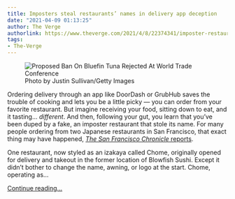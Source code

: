 ```yaml
---
title: Imposters steal restaurants’ names in delivery app deception
date: "2021-04-09 01:13:25"
author: The Verge
authorlink: https://www.theverge.com/2021/4/8/22374341/imposter-restaurants-doordash-grubhub-ghost-kitchen-wagyumafia-blowfish-sushi
tags:
- The-Verge
---
```

<figure>
      <img alt="Proposed Ban On Bluefin Tuna Rejected At World Trade Conference" src="https://cdn.vox-cdn.com/thumbor/crSKkdQjNjFO_ioyVWIjJ-A910Y=/62x0:2939x1918/1310x873/cdn.vox-cdn.com/uploads/chorus_image/image/69098988/97868336.0.jpg" />
        <figcaption>Photo by Justin Sullivan/Getty Images</figcaption>
    </figure>

  <p id="0PU7a0">Ordering delivery through an app like DoorDash or GrubHub saves the trouble of cooking and lets you be a little picky — you can order from your favorite restaurant. But imagine receiving your food, sitting down to eat, and it tasting... <em>different</em>. And then, following your gut, you learn that you’ve been duped by a fake, an imposter restaurant that stole its name. For many people ordering from two Japanese restaurants in San Francisco, that exact thing may have happened, <a href="https://www.sfchronicle.com/food/restaurants/article/On-Doordash-these-S-F-sushi-spots-look-like-16078920.php"><em>The San Francisco Chronicle</em> reports</a>.</p>
<p id="irTysa">One restaurant, now styled as an izakaya called Chome, originally opened for delivery and takeout in the former location of Blowfish Sushi. Except it didn’t bother to change the name, awning, or logo at the start. Chome, operating as...</p>
  <p>
    <a href="https://www.theverge.com/2021/4/8/22374341/imposter-restaurants-doordash-grubhub-ghost-kitchen-wagyumafia-blowfish-sushi">Continue reading&hellip;</a>
  </p>